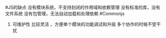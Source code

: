 #JS的缺点
没有模块系统，不支持封闭的作用域和依赖管理
没有标准的库，没有文件系统
没有包管理，无法自动加载和处理依赖
#Commonjs
1. 可维护性
比较灵活 ，方便单个模块的功能调试和升级
多个协作的时候不受干扰
